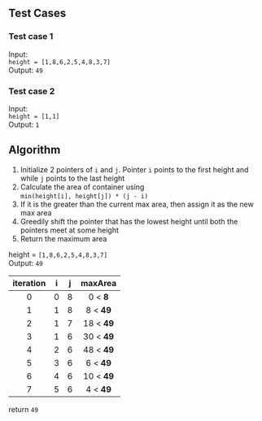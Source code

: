## Test Cases

### Test case 1

Input: <br />
`height = [1,8,6,2,5,4,8,3,7]` <br />
Output: `49`

### Test case 2

Input: <br />
`height = [1,1]` <br />
Output: `1`

## Algorithm

1. Initialize 2 pointers of `i` and `j`. Pointer `i` points to the first height and while `j` points to the last height
2. Calculate the area of container using <br /> `min(height[i], height[j]) * (j - i)`
3. If it is the greater than the current max area, then assign it as the new max area
4. Greedily shift the pointer that has the lowest height until both the pointers meet at some height
5. Return the maximum area

height = `[1,8,6,2,5,4,8,3,7]` <br />
Output: `49`

| iteration | i | j | maxArea | 
| :---: | :---: | :---: | :---: |
| 0 | 0 | 8 | 0 < **8** |
| 1 | 1 | 8 | 8 < **49** |
| 2 | 1 | 7 | 18 < **49** |
| 3 | 1 | 6 | 30 < **49** |
| 4 | 2 | 6 | 48 < **49** |
| 5 | 3 | 6 | 6 < **49** |
| 6 | 4 | 6 | 10 < **49** |
| 7 | 5 | 6 | 4 < **49** |

return `49`